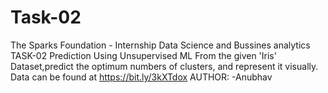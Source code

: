 # Task-02
The Sparks Foundation - Internship Data Science and Bussines analytics 
TASK-02
Prediction Using Unsupervised ML
From the given 'Iris' Dataset,predict the optimum numbers of clusters, and represent it visually.
Data can be found at https://bit.ly/3kXTdox
AUTHOR: -Anubhav
